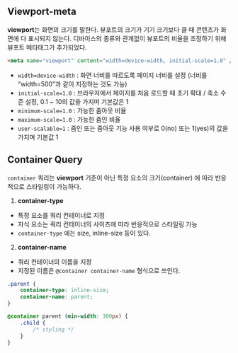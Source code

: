 ## Viewport-meta

**viewport**는 화면의 크기를 말한다. 뷰포트의 크기가 기기 크기보다 클 때 콘텐츠가 화면에 다 표시되지 않는다. 디바이스의 종류와 관계없이 뷰포트의 비율을 조정하기 위해 뷰포트 메타태그가 추가되었다.

```html
<meta name="viewport" content="width=device-width, initial-scale=1.0" />
```

- `width=device-width` : 화면 너비를 따르도록 페이지 너비를 설정 (너비를 “width=500”과 같이 지정하는 것도 가능)
- `initial-scale=1.0` : 브라우저에서 페이지를 처음 로드할 때 초기 확대 / 축소 수준 설정, 0.1 ~ 10의 값을 가지며 기본값은 1
- `minimum-scale=1.0` : 가능한 줌아웃 비율
- `maximum-scale=1.0` : 가능한 줌인 비율
- `user-scalable=1` : 줌인 또는 줌아웃 기능 사용 여부로 0(no) 또는 1(yes)의 값을 가지며 기본값 1

## Container Query

`container` 쿼리는 **viewport** 기준이 아닌 특정 요소의 크기(container) 에 따라 반응적으로 스타일링이 가능하다.

1. **container-type**

- 특정 요소를 쿼리 컨테이너로 지정
- 자식 요소는 쿼리 컨테이너의 사이즈에 따라 반응적으로 스타일링 가능
- `container-type` 에는 size, inline-size 등이 있다.

2. **container-name**

- 쿼리 컨테이너의 이름을 지정
- 지정된 이름은 `@container container-name` 형식으로 쓰인다.

```CSS
.parent {
	container-type: inline-size;
	container-name: parent;
}

@container parent (min-width: 300px) {
	.child {
		/* styling */
	}
}
```
